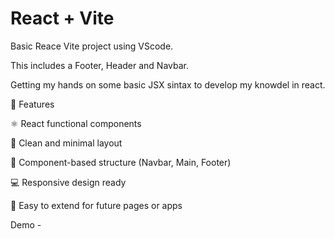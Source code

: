 # React + Vite

Basic Reace Vite project using VScode. 

This includes a Footer, Header and Navbar. 

Getting my hands on some basic JSX sintax to develop my knowdel in react. 

🚀 Features

⚛️ React functional components

🎨 Clean and minimal layout

🧩 Component-based structure (Navbar, Main, Footer)

💻 Responsive design ready

🔄 Easy to extend for future pages or apps

Demo - 